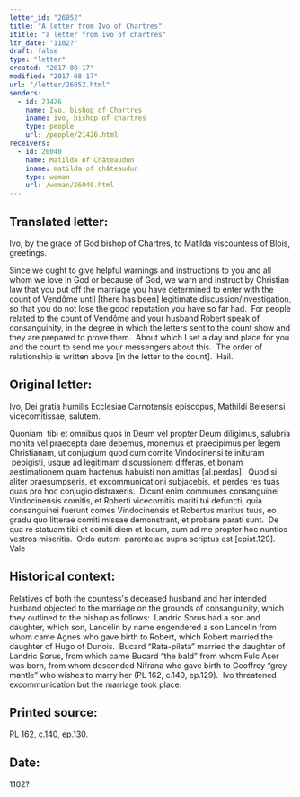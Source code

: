 ```yaml
---
letter_id: "26052"
title: "A letter from Ivo of Chartres"
ititle: "a letter from ivo of chartres"
ltr_date: "1102?"
draft: false
type: "letter"
created: "2017-08-17"
modified: "2017-08-17"
url: "/letter/26052.html"
senders:
  - id: 21426
    name: Ivo, bishop of Chartres
    iname: ivo, bishop of chartres
    type: people
    url: /people/21426.html
receivers:
  - id: 26040
    name: Matilda of Châteaudun
    iname: matilda of châteaudun
    type: woman
    url: /woman/26040.html
---
```

<h2> Translated letter:</h2><p>Ivo, by the grace of God bishop of Chartres, to Matilda viscountess of Blois, greetings.&nbsp;</p><p>Since we ought to give helpful warnings and instructions to you and all whom we love in God or because of God, we warn and instruct by Christian law that you put off the marriage you have determined to enter with the count of Vendôme until [there has been] legitimate discussion/investigation, so that you do not lose the good reputation you have so far had.&nbsp; For people related to the count of Vendôme and your husband Robert speak of consanguinity, in the degree in which the letters sent to the count show and they are prepared to prove them.&nbsp; About which I set a day and place for you and the count to send me your messengers about this.&nbsp; The order of relationship is written above [in the letter to the count].&nbsp; Hail.</p><h2 class="mt-4"> Original letter:</h2><p>Ivo, Dei gratia humilis Ecclesiae Carnotensis episcopus, Mathildi Belesensi vicecomitissae, salutem.</p><p>Quoniam &nbsp;tibi et omnibus quos in Deum vel propter Deum diligimus, salubria monita vel praecepta dare debemus, monemus et praecipimus per legem Christianam, ut conjugium quod cum comite Vindocinensi te inituram &nbsp;pepigisti, usque ad legitimam discussionem differas, et bonam aestimationem quam hactenus habuisti non amittas [al.perdas].&nbsp; Quod si aliter praesumpseris, et excommunicationi subjacebis, et perdes res tuas quas pro hoc conjugio distraxeris.&nbsp; Dicunt enim communes consanguinei Vindocinensis comitis, et Roberti vicecomitis mariti tui defuncti, quia consanguinei fuerunt comes Vindocinensis et Robertus maritus tuus, eo gradu quo litterae comiti missae demonstrant, et probare parati sunt.&nbsp; De qua re statuam tibi et comiti diem et locum, cum ad me propter hoc nuntios vestros miseritis.&nbsp; Ordo autem &nbsp;parentelae supra scriptus est [epist.129].&nbsp; Vale</p><h2 class="mt-4"> Historical context:</h2><p>Relatives of both the countess's deceased husband and her intended husband objected to the marriage on the grounds of consanguinity, which they outlined to the bishop as follows: &nbsp;Landric Sorus had a son and daughter, which son, Lancelin by name engendered a son Lancelin from whom came Agnes who gave birth to Robert, which Robert married the daughter of Hugo of Dunois.&nbsp; Bucard “Rata-pilata” married the daughter of Landric Sorus, from which came Bucard “the bald” from whom Fulc Aser was born, from whom descended Nifrana who gave birth to Geoffrey “grey mantle” who wishes to marry her (PL 162, c.140, ep.129). &nbsp;Ivo threatened excommunication but the marriage took place.</p><h2 class="mt-4"> Printed source:</h2><p>PL 162, c.140, ep.130.</p><h2 class="mt-4"> Date:</h2>1102?